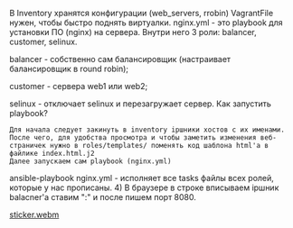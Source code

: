 
В Inventory хранятся конфигурации (web_servers, rrobin) VagrantFile нужен, чтобы быстро поднять виртуалки. nginx.yml - это playbook для установки ПО (nginx) на сервера. 
Внутри него 3 роли: balancer, customer, selinux.

balancer - собственно сам балансировщик (настраивает балансировщик в round robin);

customer - сервера web1 или web2;

selinux - отключает selinux и перезагружает сервер. Как запустить playbook?

    Для начала следует закинуть в inventory ipшники хостов с их именами.
    После чего, для удобства просмотра и чтобы заметить изменения веб-страничек нужно в roles/templates/ поменять код шаблона html'a в файлике index.html.j2
    Далее запускаем сам playbook (nginx.yml)

ansible-playbook nginx.yml - исполняет все tasks файлы всех ролей, которые у нас прописаны. 4) В браузере в строке вписываем ipшник balacner'а ставим ":" и после пишем порт 8080.


[sticker.webm](https://user-images.githubusercontent.com/113552449/231135767-936baa09-1827-463d-993d-40c64975d7a6.webm)
